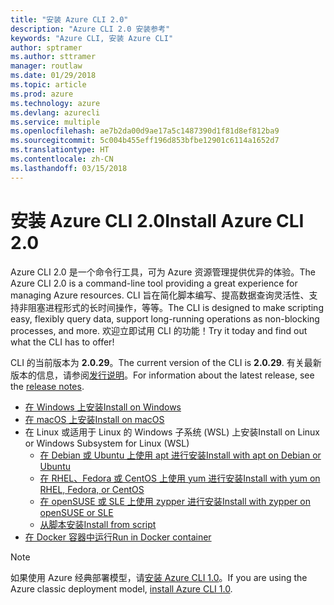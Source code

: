 ```yaml
---
title: "安装 Azure CLI 2.0"
description: "Azure CLI 2.0 安装参考"
keywords: "Azure CLI, 安装 Azure CLI"
author: sptramer
ms.author: sttramer
manager: routlaw
ms.date: 01/29/2018
ms.topic: article
ms.prod: azure
ms.technology: azure
ms.devlang: azurecli
ms.service: multiple
ms.openlocfilehash: ae7b2da00d9ae17a5c1487390d1f81d8ef812ba9
ms.sourcegitcommit: 5c004b455eff196d853bfbe12901c6114a1652d7
ms.translationtype: HT
ms.contentlocale: zh-CN
ms.lasthandoff: 03/15/2018
---
```

# <a name="install-azure-cli-20"></a><span data-ttu-id="3e712-104">安装 Azure CLI 2.0</span><span class="sxs-lookup"><span data-stu-id="3e712-104">Install Azure CLI 2.0</span></span>

<span data-ttu-id="3e712-105">Azure CLI 2.0 是一个命令行工具，可为 Azure 资源管理提供优异的体验。</span><span class="sxs-lookup"><span data-stu-id="3e712-105">The Azure CLI 2.0 is a command-line tool providing a great experience for managing Azure resources.</span></span> <span data-ttu-id="3e712-106">CLI 旨在简化脚本编写、提高数据查询灵活性、支持非阻塞进程形式的长时间操作，等等。</span><span class="sxs-lookup"><span data-stu-id="3e712-106">The CLI is designed to make scripting easy, flexibly query data, support long-running operations as non-blocking processes, and more.</span></span> <span data-ttu-id="3e712-107">欢迎立即试用 CLI 的功能！</span><span class="sxs-lookup"><span data-stu-id="3e712-107">Try it today and find out what the CLI has to offer!</span></span>

<span data-ttu-id="3e712-108">CLI 的当前版本为 __2.0.29__。</span><span class="sxs-lookup"><span data-stu-id="3e712-108">The current version of the CLI is __2.0.29__.</span></span> <span data-ttu-id="3e712-109">有关最新版本的信息，请参阅[发行说明](release-notes-azure-cli.md)。</span><span class="sxs-lookup"><span data-stu-id="3e712-109">For information about the latest release, see the [release notes](release-notes-azure-cli.md).</span></span>

* [<span data-ttu-id="3e712-110">在 Windows 上安装</span><span class="sxs-lookup"><span data-stu-id="3e712-110">Install on Windows</span></span>](install-azure-cli-windows.md)
* [<span data-ttu-id="3e712-111">在 macOS 上安装</span><span class="sxs-lookup"><span data-stu-id="3e712-111">Install on macOS</span></span>](install-azure-cli-macos.md)
* <span data-ttu-id="3e712-112">在 Linux 或适用于 Linux 的 Windows 子系统 (WSL) 上安装</span><span class="sxs-lookup"><span data-stu-id="3e712-112">Install on Linux or Windows Subsystem for Linux (WSL)</span></span>
  * [<span data-ttu-id="3e712-113">在 Debian 或 Ubuntu 上使用 apt 进行安装</span><span class="sxs-lookup"><span data-stu-id="3e712-113">Install with apt on Debian or Ubuntu</span></span>](install-azure-cli-apt.md)
  * [<span data-ttu-id="3e712-114">在 RHEL、Fedora 或 CentOS 上使用 yum 进行安装</span><span class="sxs-lookup"><span data-stu-id="3e712-114">Install with yum on RHEL, Fedora, or CentOS </span></span>](install-azure-cli-yum.md)
  * [<span data-ttu-id="3e712-115">在 openSUSE 或 SLE 上使用 zypper 进行安装</span><span class="sxs-lookup"><span data-stu-id="3e712-115">Install with zypper on openSUSE or SLE </span></span>](install-azure-cli-zypper.md)
  * [<span data-ttu-id="3e712-116">从脚本安装</span><span class="sxs-lookup"><span data-stu-id="3e712-116">Install from script</span></span>](install-azure-cli-linux.md)
* [<span data-ttu-id="3e712-117">在 Docker 容器中运行</span><span class="sxs-lookup"><span data-stu-id="3e712-117">Run in Docker container</span></span>](run-azure-cli-docker.md)

> [!NOTE]
> <span data-ttu-id="3e712-118">如果使用 Azure 经典部署模型，请[安装 Azure CLI 1.0](/azure/cli-install-nodejs)。</span><span class="sxs-lookup"><span data-stu-id="3e712-118">If you are using the Azure classic deployment model, [install Azure CLI 1.0](/azure/cli-install-nodejs).</span></span>


